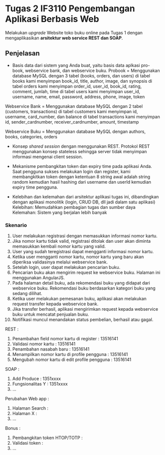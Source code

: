 # Tugas 2 IF3110 Pengembangan Aplikasi Berbasis Web 

Melakukan *upgrade* Website toko buku online pada Tugas 1 dengan mengaplikasikan **arsitektur web service REST dan SOAP**.

## Penjelasan
- Basis data dari sistem yang Anda buat, yaitu basis data aplkasi pro-book, webservice bank, dan webservice buku.
Probook = Menggunakan database MySQL dengan 3 tabel (books, orders, dan users)
di tabel books kami menyimpan book_id, title, author, image, dan synopsis
di tabel orders kami menyimpan order_id, user_id, book_id, rating, comment, jumlah, time
di tabel users kami menyimpan user_id, username, name, email, password, address, phone, image, token

Webservice Bank = Menggunakan database MySQL dengan 2 tabel (customers, transactions)
di tabel customers kami menyimpan id, username, card_number, dan balance
di tabel transactions kami menyimpan id, sender_cardnumber, receiver_cardnumber, amount, timestamp

Webservice Buku = Menggunakan database MySQL dengan authors, books, categories, orders

- Konsep *shared session* dengan menggunakan REST.
Protokol REST menggunakan konsep stateless sehingga server tidak menyimpan informasi mengenai client session.

- Mekanisme pembangkitan token dan expiry time pada aplikasi Anda.
Saat pengguna sukses melakukan login dan register, kami membangkitkan token dengan ketentuan 8 string awal adalah string random kemudian hasil hashing dari username dan userId kemudian expiry time pengguna.

- Kelebihan dan kelemahan dari arsitektur aplikasi tugas ini, dibandingkan dengan aplikasi monolitik (login, CRUD DB, dll jadi dalam satu aplikasi)
Kelebihan: Memudahkan pembagian tugas dan sumber daya
Kelemahan: Sistem yang berjalan lebih banyak

### Skenario

1. User melakukan registrasi dengan memasukkan informasi nomor kartu.
2. Jika nomor kartu tidak valid, registrasi ditolak dan user akan diminta memasukkan kembali nomor kartu yang valid.
3. User yang sudah teregistrasi dapat mengganti informasi nomor kartu.
4. Ketika user mengganti nomor kartu, nomor kartu yang baru akan diperiksa validasinya melalui webservice bank.
5. Setelah login, user dapat melakukan pencarian buku.
6. Pencarian buku akan mengirim request ke webservice buku. Halaman ini menggunakan AngularJS.
7. Pada halaman detail buku, ada rekomendasi buku yang didapat dari webservice buku. Rekomendasi buku berdasarkan kategori buku yang sedang dilihat.
8. Ketika user melakukan pemesanan buku, aplikasi akan melakukan request transfer kepada webservice bank.
9. Jika transfer berhasil, aplikasi mengirimkan request kepada webservice buku untuk mencatat penjualan buku.
10. Notifikasi muncul menandakan status pembelian, berhasil atau gagal.

REST :
1. Penambahan field nomor kartu di register : 13516141
1. Validasi nomor kartu : 13516141
1. Penambahan nasabah baru : 13516141
1. Menampilkan nomor kartu di profile pengguna : 13516141
1. Mengubah nomor kartu di edit profile pengguna : 13516141

SOAP :
1. Add Produce : 1351xxxx
2. Fungsionalitas Y : 1351xxxx
3. ...

Perubahan Web app :
1. Halaman Search : 
2. Halaman X :
3. ...

Bonus :
1. Pembangkitan token HTOP/TOTP : 
2. Validasi token : 
3. ...
